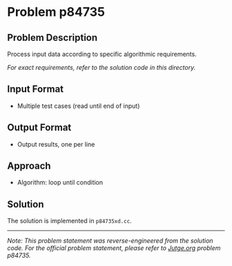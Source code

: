 # Problem p84735

## Problem Description

Process input data according to specific algorithmic requirements.

*For exact requirements, refer to the solution code in this directory.*

## Input Format

- Multiple test cases (read until end of input)

## Output Format

- Output results, one per line

## Approach

- Algorithm: loop until condition

## Solution

The solution is implemented in `p84735xd.cc`.

---

*Note: This problem statement was reverse-engineered from the solution code. For the official problem statement, please refer to [Jutge.org](https://jutge.org/) problem p84735.*
